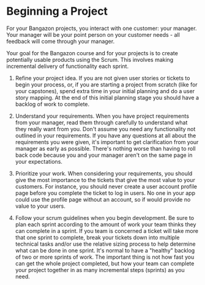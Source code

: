 # Beginning a Project

For your Bangazon projects, you interact with one customer: your manager. Your manager will be your point person on your customer needs - all feedback will come through your manager. 

Your goal for the Bangazon course and for your projects is to create potentially usable products using the Scrum. This involves making incremental delivery of functionality each sprint.

1. Refine your project idea. If you are not given user stories or tickets to begin your process, or, if you are starting a project from scratch (like for your capstones), spend extra time in your initial planning and do a user story mapping. At the end of this initial planning stage you should have a backlog of work to complete.

1. Understand your requirements. When you have project requirements from your manager, read them through carefully to understand what they really want from you. Don't assume you need any functionality not outlined in your requirements. If you have any questions at all about the requirements you were given, it's important to get clarification from your manager as early as possible. There's nothing worse than having to roll back code because you and your manager aren't on the same page in your expectations.

1. Prioritize your work. When considering your requirements, you should give the most importance to the tickets that give the most value to your customers. For instance, you should never create a user account profile page before you complete the ticket to log in users. No one in your app could use the profile page without an account, so if would provide no value to your users.

1. Follow your scrum guidelines when you begin development. Be sure to plan each sprint according to the amount of work your team thinks they can complete in a sprint. If you team is concerned a ticket will take more that one sprint to complete, break your tickets down into multiple technical tasks and/or use the relative sizing process to help determine what can be done in one sprint. It's normal to have a "healthy" backlog of two or more sprints of work. The important thing is not how fast you can get the whole project completed, but how your team can complete your project together in as many incremental steps (sprints) as you need.